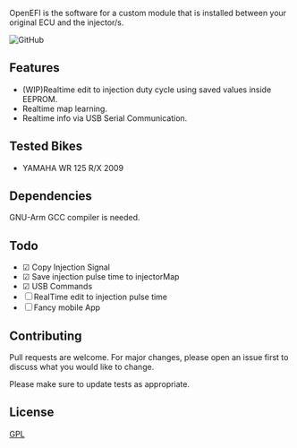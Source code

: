 OpenEFI is the software for a custom module that is installed between your original ECU and the injector/s.

![GitHub](https://img.shields.io/github/license/alsacchi/OpenECU-Yamaha?style=flat-square)

## Features

* (WIP)Realtime edit to injection duty cycle using saved values inside EEPROM.
* Realtime map learning.
* Realtime info via USB Serial Communication.

## Tested Bikes

* YAMAHA WR 125 R/X 2009

## Dependencies

GNU-Arm GCC compiler is needed.

## Todo

- &#9745; Copy Injection Signal
- &#9745; Save injection pulse time to injectorMap
- &#9745; USB Commands
- &#9744; RealTime edit to injection pulse time
- &#9744; Fancy mobile App

## Contributing
Pull requests are welcome. For major changes, please open an issue first to discuss what you would like to change.

Please make sure to update tests as appropriate.

## License
[GPL](https://choosealicense.com/licenses/gpl-3.0/)


